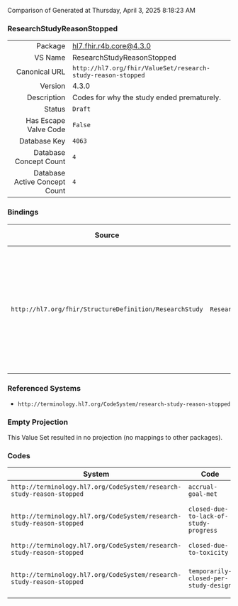 Comparison of 
Generated at Thursday, April 3, 2025 8:18:23 AM

### ResearchStudyReasonStopped

|      |     |
| ---: | --- |
| Package | hl7.fhir.r4b.core@4.3.0 |
| VS Name | ResearchStudyReasonStopped |
| Canonical URL | `http://hl7.org/fhir/ValueSet/research-study-reason-stopped` |
| Version | 4.3.0 |
| Description | Codes for why the study ended prematurely. |
| Status | `Draft` |
| Has Escape Valve Code | `False` |
| Database Key | `4063` |
| Database Concept Count | `4` |
| Database Active Concept Count | `4` |
### Bindings

| Source | Element | Binding | Strength | Element Short |
| ------ | ------- | ------- | -------- | ------------- |
| `http://hl7.org/fhir/StructureDefinition/ResearchStudy` | `ResearchStudy.reasonStopped` | `http://hl7.org/fhir/ValueSet/research-study-reason-stopped` | `Example` | accrual-goal-met \| closed-due-to-toxicity \| closed-due-to-lack-of-study-progress \| temporarily-closed-per-study-design |

### Referenced Systems

* `http://terminology.hl7.org/CodeSystem/research-study-reason-stopped`
### Empty Projection

This Value Set resulted in no projection (no mappings to other packages).

### Codes

| System | Code | Display |
| ------ | ---- | ------- |
| `http://terminology.hl7.org/CodeSystem/research-study-reason-stopped` | `accrual-goal-met` | Accrual Goal Met |
| `http://terminology.hl7.org/CodeSystem/research-study-reason-stopped` | `closed-due-to-lack-of-study-progress` | Closed due to lack of study progress |
| `http://terminology.hl7.org/CodeSystem/research-study-reason-stopped` | `closed-due-to-toxicity` | Closed due to toxicity |
| `http://terminology.hl7.org/CodeSystem/research-study-reason-stopped` | `temporarily-closed-per-study-design` | Temporarily closed per study design |
